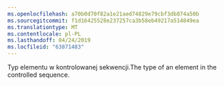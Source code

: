 ```yaml
---
ms.openlocfilehash: a70b0d70f82a1e21aed74829e79cbf3db874a50b
ms.sourcegitcommit: f1d16425528e237257ca3b58eb49217a514849ea
ms.translationtype: MT
ms.contentlocale: pl-PL
ms.lasthandoff: 04/24/2019
ms.locfileid: "63871483"
---
```

<span data-ttu-id="87f46-101">Typ elementu w kontrolowanej sekwencji.</span><span class="sxs-lookup"><span data-stu-id="87f46-101">The type of an element in the controlled sequence.</span></span>
